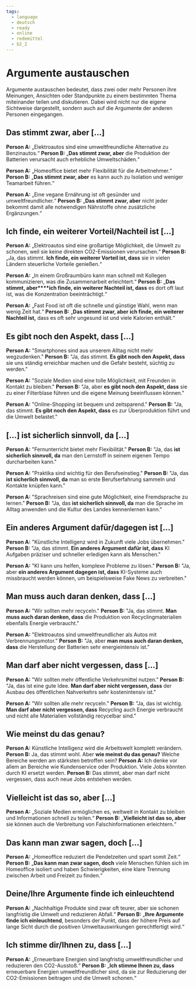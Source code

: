 ```yaml
---
tags:
  - language
  - deutsch
  - ready
  - online
  - redemittel
  - b2_2
---
```


# Argumente austauschen

Argumente austauschen bedeutet, dass zwei oder mehr Personen ihre Meinungen, Ansichten oder Standpunkte zu einem bestimmten Thema miteinander teilen und diskutieren. Dabei wird nicht nur die eigene Sichtweise dargestellt, sondern auch auf die Argumente der anderen Personen eingegangen.

## Das stimmt zwar, aber [...]

**Person A:** „Elektroautos sind eine umweltfreundliche Alternative zu Benzinautos.“
**Person B:** „**Das stimmt zwar, aber** die Produktion der Batterien verursacht auch erhebliche Umweltschäden.“

**Person A:** „Homeoffice bietet mehr Flexibilität für die Arbeitnehmer.“
**Person B:** „**Das stimmt zwar, aber** es kann auch zu Isolation und weniger Teamarbeit führen.“

**Person A:** „Eine vegane Ernährung ist oft gesünder und umweltfreundlicher.“
**Person B:** „**Das stimmt zwar, aber** nicht jeder bekommt damit alle notwendigen Nährstoffe ohne zusätzliche Ergänzungen.“

## Ich finde, ein weiterer Vorteil/Nachteil ist [...]

**Person A:** „Elektroautos sind eine großartige Möglichkeit, die Umwelt zu schonen, weil sie keine direkten CO2-Emissionen verursachen.“
**Person B:** „Ja, das stimmt. **Ich finde, ein weiterer Vorteil ist, dass** sie in vielen Ländern steuerliche Vorteile genießen.“

**Person A:** „In einem Großraumbüro kann man schnell mit Kollegen kommunizieren, was die Zusammenarbeit erleichtert.“
**Person B:** „**Das stimmt, aber****ich finde, ein weiterer Nachteil ist, dass** es dort oft laut ist, was die Konzentration beeinträchtigt.“

**Person A:** „Fast Food ist oft die schnelle und günstige Wahl, wenn man wenig Zeit hat.“
**Person B:** „**Das stimmt zwar, aber** **ich finde, ein weiterer Nachteil ist,** dass es oft sehr ungesund ist und viele Kalorien enthält.“

## Es gibt noch den Aspekt, dass [...]

**Person A:** "Smartphones sind aus unserem Alltag nicht mehr wegzudenken."
**Person B:** "Ja, das stimmt. **Es gibt noch den Aspekt, dass** sie uns ständig erreichbar machen und die Gefahr besteht, süchtig zu werden."

**Person A:** "Soziale Medien sind eine tolle Möglichkeit, mit Freunden in Kontakt zu bleiben."
**Person B:** "Ja, aber **es gibt noch den Aspekt, dass** sie zu einer Filterblase führen und die eigene Meinung beeinflussen können."

**Person A:** "Online-Shopping ist bequem und zeitsparend."
**Person B:** "Ja, das stimmt. **Es gibt noch den Aspekt, dass** es zur Überproduktion führt und die Umwelt belastet."

## [...] ist sicherlich sinnvoll, da [...]

**Person A:** "Fernunterricht bietet mehr Flexibilität."
**Person B:** "Ja, das **ist sicherlich sinnvoll, da** man den Lernstoff in seinem eigenen Tempo durcharbeiten kann."

**Person A:** "Praktika sind wichtig für den Berufseinstieg."
**Person B:** "Ja, das **ist sicherlich sinnvoll, da** man so erste Berufserfahrung sammeln und Kontakte knüpfen kann."

**Person A:** "Sprachreisen sind eine gute Möglichkeit, eine Fremdsprache zu lernen."
**Person B:** "Ja, das **ist sicherlich sinnvoll, da** man die Sprache im Alltag anwenden und die Kultur des Landes kennenlernen kann."

## Ein anderes Argument dafür/dagegen ist [...]

**Person A:** "Künstliche Intelligenz wird in Zukunft viele Jobs übernehmen."
**Person B:** "Ja, das stimmt. **Ein anderes Argument dafür ist, dass** KI Aufgaben präziser und schneller erledigen kann als Menschen."

**Person A:** "KI kann uns helfen, komplexe Probleme zu lösen."
**Person B:** "Ja, aber **ein anderes Argument dagegen ist, dass** KI-Systeme auch missbraucht werden können, um beispielsweise Fake News zu verbreiten."

## Man muss auch daran denken, dass [...]

**Person A:** "Wir sollten mehr recyceln."
**Person B:** "Ja, das stimmt. **Man muss auch daran denken, dass** die Produktion von Recyclingmaterialien ebenfalls Energie verbraucht."

**Person A:** "Elektroautos sind umweltfreundlicher als Autos mit Verbrennungsmotor."
**Person B:** "Ja, aber **man muss auch daran denken, dass** die Herstellung der Batterien sehr energieintensiv ist."

## Man darf aber nicht vergessen, dass [...]

**Person A:** "Wir sollten mehr öffentliche Verkehrsmittel nutzen."
**Person B:** "Ja, das ist eine gute Idee. **Man darf aber nicht vergessen, dass** der Ausbau des öffentlichen Nahverkehrs sehr kostenintensiv ist."

**Person A:** "Wir sollten alle mehr recyceln."
**Person B:** "Ja, das ist wichtig. **Man darf aber nicht vergessen, dass** Recycling auch Energie verbraucht und nicht alle Materialien vollständig recycelbar sind."

## Wie meinst du das genau?

**Person A:** Künstliche Intelligenz wird die Arbeitswelt komplett verändern.
**Person B:** Ja, das stimmt wohl. Aber **wie meinst du das genau?** Welche Bereiche werden am stärksten betroffen sein?
**Person A:** Ich denke vor allem an Bereiche wie Kundenservice oder Produktion. Viele Jobs könnten durch KI ersetzt werden.
**Person B:** Das stimmt, aber man darf nicht vergessen, dass auch neue Jobs entstehen werden.

## Vielleicht ist das so, aber [...]

**Person A:** „Soziale Medien ermöglichen es, weltweit in Kontakt zu bleiben und Informationen schnell zu teilen.“
**Person B:** „**Vielleicht ist das so, aber** sie können auch die Verbreitung von Falschinformationen erleichtern.“

## Das kann man zwar sagen, doch [...]

**Person A:** „Homeoffice reduziert die Pendelzeiten und spart somit Zeit.“
**Person B:** „**Das kann man zwar sagen, doch** viele Menschen fühlen sich im Homeoffice isoliert und haben Schwierigkeiten, eine klare Trennung zwischen Arbeit und Freizeit zu finden.“

## Deine/Ihre Argumente finde ich einleuchtend

**Person A:** „Nachhaltige Produkte sind zwar oft teurer, aber sie schonen langfristig die Umwelt und reduzieren Abfall.“
**Person B:** „**Ihre Argumente finde ich einleuchtend**, besonders der Punkt, dass der höhere Preis auf lange Sicht durch die positiven Umweltauswirkungen gerechtfertigt wird.“

## Ich stimme dir/Ihnen zu, dass [...]

**Person A:** „Erneuerbare Energien sind langfristig umweltfreundlicher und reduzieren den CO2-Ausstoß.“
**Person B:** „**Ich stimme Ihnen zu, dass** erneuerbare Energien umweltfreundlicher sind, da sie zur Reduzierung der CO2-Emissionen beitragen und die Umwelt schonen.“
